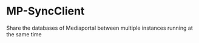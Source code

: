 # MP-SyncClient
Share the databases of Mediaportal between multiple instances running at the same time

